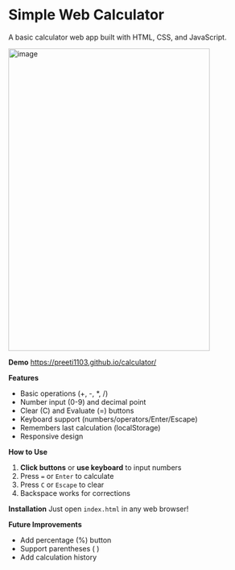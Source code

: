 # Simple Web Calculator

A basic calculator web app built with HTML, CSS, and JavaScript.

<img width="400" height="600" alt="image" src="https://github.com/user-attachments/assets/e31cdf37-e514-4da6-821a-678308959738" />

**Demo**
https://preeti1103.github.io/calculator/

 **Features**

- Basic operations (+, -, *, /)
- Number input (0-9) and decimal point
- Clear (C) and Evaluate (=) buttons
- Keyboard support (numbers/operators/Enter/Escape)
- Remembers last calculation (localStorage)
- Responsive design

**How to Use**

1. **Click buttons** or **use keyboard** to input numbers
2. Press `=` or `Enter` to calculate
3. Press `C` or `Escape` to clear
4. Backspace works for corrections

**Installation**
Just open `index.html` in any web browser!

**Future Improvements**
- Add percentage (%) button
- Support parentheses ( )
- Add calculation history
